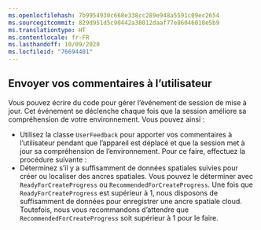 ```yaml
---
ms.openlocfilehash: 7b9954930c668e338cc289e948a5591c09ec2654
ms.sourcegitcommit: 829d951d5c90442a38012daaf77e86046018e5b9
ms.translationtype: HT
ms.contentlocale: fr-FR
ms.lasthandoff: 10/09/2020
ms.locfileid: "76694401"
---
```

## <a name="provide-feedback-to-the-user"></a>Envoyer vos commentaires à l’utilisateur

Vous pouvez écrire du code pour gérer l’événement de session de mise à jour. Cet événement se déclenche chaque fois que la session améliore sa compréhension de votre environnement. Vous pouvez ainsi :

- Utilisez la classe `UserFeedback` pour apporter vos commentaires à l’utilisateur pendant que l’appareil est déplacé et que la session met à jour sa compréhension de l’environnement. Pour ce faire, effectuez la procédure suivante :
- Déterminez s’il y a suffisamment de données spatiales suivies pour créer ou localiser des ancres spatiales. Vous pouvez le déterminer avec `ReadyForCreateProgress` ou `RecommendedForCreateProgress`. Une fois que `ReadyForCreateProgress` est supérieur à 1, nous disposons de suffisamment de données pour enregistrer une ancre spatiale cloud. Toutefois, nous vous recommandons d’attendre que `RecommendedForCreateProgress` soit supérieur à 1 pour le faire.
